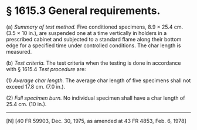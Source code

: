 # § 1615.3   General requirements.

(a) *Summary of test method.* Five conditioned specimens, 8.9 × 25.4 cm. (3.5 × 10 in.), are suspended one at a time vertically in holders in a prescribed cabinet and subjected to a standard flame along their bottom edge for a specified time under controlled conditions. The char length is measured.


(b) *Test criteria.* The test criteria when the testing is done in accordance with § 1615.4 *Test procedure* are:


(1) *Average char length.* The average char length of five specimens shall not exceed 17.8 cm. (7.0 in.).


(2) *Full specimen burn.* No individual specimen shall have a char length of 25.4 cm. (10 in.).



---

[N] [40 FR 59903, Dec. 30, 1975, as amended at 43 FR 4853, Feb. 6, 1978]




